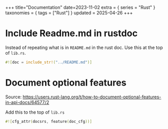 +++
title="Documentation"
date=2023-11-02
extra = { series = "Rust" }
taxonomies = { tags = ["Rust"] }
updated = 2025-04-26
+++

# Include Readme.md in rustdoc

Instead of repeating what is in `README.md` in the rust doc.
Use this at the top of `lib.rs`.

```rust
#![doc = include_str!("../README.md")]
```

# Document optional features

Source: <https://users.rust-lang.org/t/how-to-document-optional-features-in-api-docs/64577/2>

Add this to the top of `lib.rs`

```rust
#![cfg_attr(docsrs, feature(doc_cfg))]
```
